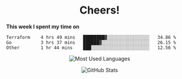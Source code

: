 <h1 align="center">Cheers!</h1>

**This week I spent my time on**
<!--START_SECTION:waka-->

```text
Terraform    4 hrs 49 mins   ████████▓░░░░░░░░░░░░░░░░   34.86 %
Go           3 hrs 37 mins   ██████▓░░░░░░░░░░░░░░░░░░   26.15 %
Other        1 hr 44 mins    ███░░░░░░░░░░░░░░░░░░░░░░   12.56 %
```

<!--END_SECTION:waka-->

<p align="center"><img src="https://github-readme-stats.vercel.app/api/top-langs/?username=thnkrn&layout=compact&hide=html&theme=tokyonight" alt="Most Used Languages" /></p>

<p align="center"><img src="https://github-readme-stats.vercel.app/api?username=thnkrn&show_icons=true&count_private=true&theme=tokyonight" alt="GitHub Stats" /></p>

<!-- <p align="center"><a href="https://wakatime.com"><img src="https://wakatime.com/share/@thnkrn/40092326-d1bd-471b-89da-9a7c63939402.png" /></p>
 -->
